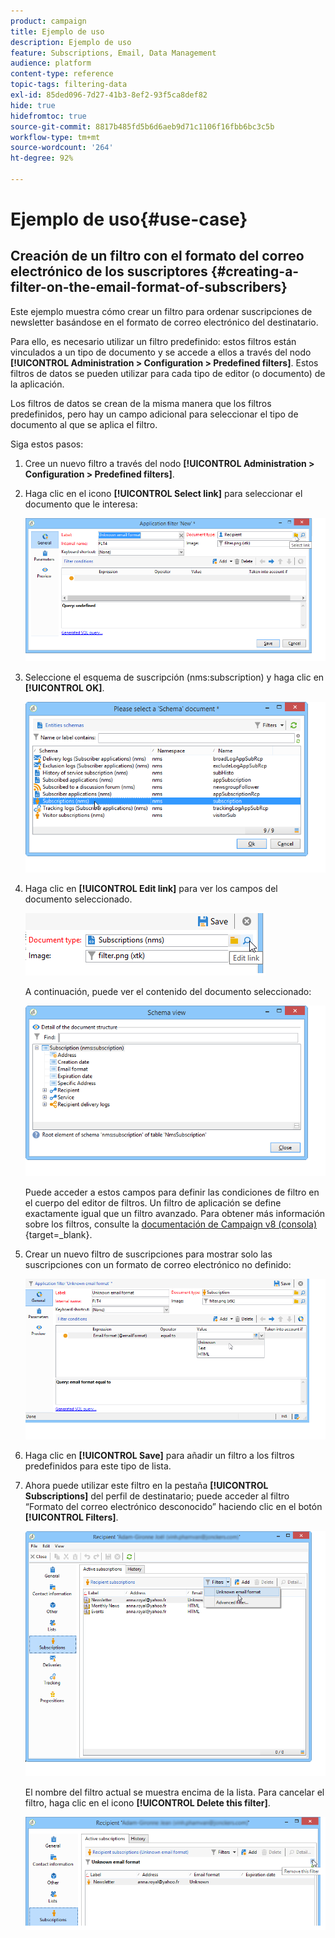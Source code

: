 ```yaml
---
product: campaign
title: Ejemplo de uso
description: Ejemplo de uso
feature: Subscriptions, Email, Data Management
audience: platform
content-type: reference
topic-tags: filtering-data
exl-id: 85ded096-7d27-41b3-8ef2-93f5ca8def82
hide: true
hidefromtoc: true
source-git-commit: 8817b485fd5b6d6aeb9d71c1106f16fbb6bc3c5b
workflow-type: tm+mt
source-wordcount: '264'
ht-degree: 92%

---
```


# Ejemplo de uso{#use-case}



## Creación de un filtro con el formato del correo electrónico de los suscriptores {#creating-a-filter-on-the-email-format-of-subscribers}

Este ejemplo muestra cómo crear un filtro para ordenar suscripciones de newsletter basándose en el formato de correo electrónico del destinatario.

Para ello, es necesario utilizar un filtro predefinido: estos filtros están vinculados a un tipo de documento y se accede a ellos a través del nodo **[!UICONTROL Administration > Configuration > Predefined filters]**. Estos filtros de datos se pueden utilizar para cada tipo de editor (o documento) de la aplicación.

Los filtros de datos se crean de la misma manera que los filtros predefinidos, pero hay un campo adicional para seleccionar el tipo de documento al que se aplica el filtro.

Siga estos pasos:

1. Cree un nuevo filtro a través del nodo **[!UICONTROL Administration > Configuration > Predefined filters]**.
1. Haga clic en el icono **[!UICONTROL Select link]** para seleccionar el documento que le interesa:

   ![](assets/s_ncs_user_filter_choose_schema.png)

1. Seleccione el esquema de suscripción (nms:subscription) y haga clic en **[!UICONTROL OK]**.

   ![](assets/s_ncs_user_filter_select_schema.png)

1. Haga clic en **[!UICONTROL Edit link]** para ver los campos del documento seleccionado.

   ![](assets/s_ncs_user_filter_edit_schema.png)

   A continuación, puede ver el contenido del documento seleccionado:

   ![](assets/s_ncs_user_filter_view_schema.png)

   Puede acceder a estos campos para definir las condiciones de filtro en el cuerpo del editor de filtros. Un filtro de aplicación se define exactamente igual que un filtro avanzado. Para obtener más información sobre los filtros, consulte la [documentación de Campaign v8 (consola)](https://experienceleague.adobe.com/es/docs/campaign/campaign-v8/audience/create-filters){target=_blank}.


1. Crear un nuevo filtro de suscripciones para mostrar solo las suscripciones con un formato de correo electrónico no definido:

   ![](assets/s_ncs_user_filter_parameters.png)

1. Haga clic en **[!UICONTROL Save]** para añadir un filtro a los filtros predefinidos para este tipo de lista.
1. Ahora puede utilizar este filtro en la pestaña **[!UICONTROL Subscriptions]** del perfil de destinatario; puede acceder al filtro “Formato del correo electrónico desconocido” haciendo clic en el botón **[!UICONTROL Filters]**.

   ![](assets/s_ncs_user_filter_on_events.png)

   El nombre del filtro actual se muestra encima de la lista. Para cancelar el filtro, haga clic en el icono **[!UICONTROL Delete this filter]**.

   ![](assets/s_ncs_user_filter_on_subscriptions.png)
